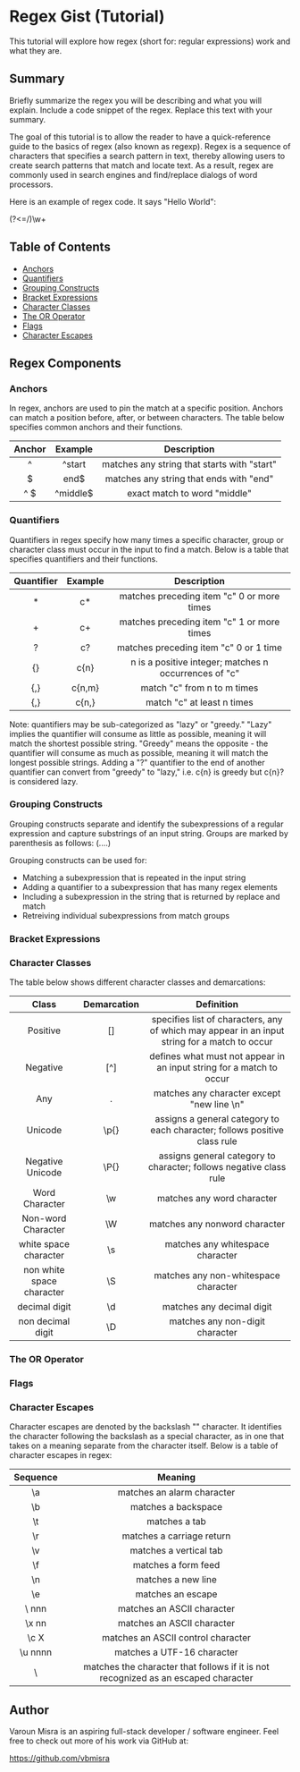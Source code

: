 # Regex Gist (Tutorial)

This tutorial will explore how regex (short for: regular expressions) work and what they are.

## Summary

Briefly summarize the regex you will be describing and what you will explain. Include a code snippet of the regex. Replace this text with your summary.

The goal of this tutorial is to allow the reader to have a quick-reference guide to the basics of regex (also known as regexp). Regex is a sequence of characters that specifies a search pattern in text, thereby allowing users to create search patterns that match and locate text. As a result, regex are commonly used in search engines and find/replace dialogs of word processors.

Here is an example of regex code. It says "Hello World":

(?<=\/)\w+

## Table of Contents

- [Anchors](#anchors)
- [Quantifiers](#quantifiers)
- [Grouping Constructs](#grouping-constructs)
- [Bracket Expressions](#bracket-expressions)
- [Character Classes](#character-classes)
- [The OR Operator](#the-or-operator)
- [Flags](#flags)
- [Character Escapes](#character-escapes)

## Regex Components

### Anchors
In regex, anchors are used to pin the match at a specific position. Anchors can match a position before, after, or between characters. The table below specifies common anchors and their functions.

| Anchor   | Example  | Description                                  |
|  :--:    |   :--:   | :-----:                                      |
|   ^      | ^start   | matches any string that starts with "start"  |
|   $      | end$     | matches any string that ends with "end"      |
| ^ $      | ^middle$ | exact match to word "middle"                 |

### Quantifiers
Quantifiers in regex specify how many times a specific character, group or character class must occur in the input to find a match. Below is a table that specifies quantifiers and their functions.

| Quantifier | Example  | Description                                          |
| :-----:    | :--:     | :----:                                               |
| *          | c*       | matches preceding item "c" 0 or more times           |
| +          | c+       | matches preceding item "c" 1 or more times           |
| ?          | c?       | matches preceding item "c" 0 or 1 time               |
| {}         | c{n}     | n is a positive integer; matches n occurrences of "c"|
| {,}        | c{n,m}   | match "c" from n to m times                          |
| {,}        | c{n,}    | match "c" at least n times                           |


Note: quantifiers may be sub-categorized as "lazy" or "greedy." "Lazy" implies the quantifier will consume as little as possible, meaning it will match the shortest possible string. "Greedy" means the opposite - the quantifier will consume as much as possible, meaning it will match the longest possible strings. Adding a "?" quantifier to the end of another quantifier can convert from "greedy" to "lazy," i.e. c{n} is greedy but c{n}? is considered lazy. 

### Grouping Constructs
Grouping constructs separate and identify the subexpressions of a regular expression and capture substrings of an input string. Groups are marked by parenthesis as follows: (....) 

Grouping constructs can be used for:
* Matching a subexpression that is repeated in the input string
* Adding a quantifier to a subexpression that has many regex elements
* Including a subexpression in the string that is returned by replace and match
* Retreiving individual subexpressions from match groups


### Bracket Expressions

### Character Classes
The table below shows different character classes and demarcations:

| Class | Demarcation | Definition|
| :--:  | :--:        | :--:      |
| Positive | [] | specifies list of characters, any of which may appear in an input string for a match to occur |
| Negative | [^] | defines what must not appear in an input string for a match to occur | 
| Any      | . | matches any character except "new line \n" |
| Unicode  | \p{} | assigns a general category to each character; follows positive class rule |
| Negative Unicode | \P{} | assigns general category to character; follows negative class rule |
| Word Character | \w | matches any word character |
| Non-word Character | \W | matches any nonword character |
| white space character | \s | matches any whitespace character |
| non white space character | \S | matches any non-whitespace character |
| decimal digit | \d | matches any decimal digit |
| non decimal digit | \D | matches any non-digit character |

### The OR Operator

### Flags

### Character Escapes
Character escapes are denoted by the backslash "\" character. It identifies the character following the backslash as a special character, as in one that takes on a meaning separate from the character itself. Below is a table of character escapes in regex:

| Sequence | Meaning |
| :--:     | :--:    |
| \a | matches an alarm character |
| \b | matches a backspace |
| \t | matches a tab |
| \r | matches a carriage return |
| \v | matches a vertical tab |
| \f | matches a form feed |
| \n | matches a new line |
| \e | matches an escape |
| \ nnn | matches an ASCII character |
| \x nn | matches an ASCII character |
| \c X | matches an ASCII control character |
| \u nnnn | matches a UTF-16 character |
| \ | matches the character that follows if it is not recognized as an escaped character |

## Author

Varoun Misra is an aspiring full-stack developer / software engineer. Feel free to check out more of his work via GitHub at:

https://github.com/vbmisra
